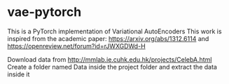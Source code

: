 # vae-pytorch
This is a PyTorch implementation of Variational AutoEncoders
This work is inspired from the academic paper: https://arxiv.org/abs/1312.6114 and https://openreview.net/forum?id=rJWXGDWd-H

Download data from http://mmlab.ie.cuhk.edu.hk/projects/CelebA.html
Create a folder named Data inside the project folder and extract the data inside it
